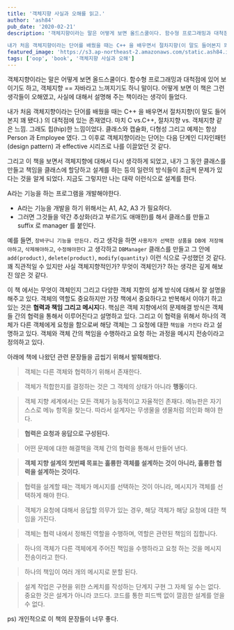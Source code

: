 ```yaml
---
title: '객체지향 사실과 오해를 읽고.'
author: 'ash84'
pub_date: '2020-02-21'
description: '객체지향이라는 말은 어떻게 보면 올드스쿨이다. 함수형 프로그래밍과 대척점에 있어 보이기도 하고, 객체지향 == 자바라고 느껴지기도 하니 말이다. 어떻게 보면 이 책은 그런 생각들이 오해였고, 사실에 대해서 설명해 주는 책이라는 생각이 들었다. 

내가 처음 객체지향이라는 단어를 배웠을 때는 C++ 을 배우면서 절차지향(이 말도 들어본지 꽤 됐다.) 의 대척점에 있는 존재였다. 마치 C vs.C++, 절차지향 vs. 객체지향 같은 느낌. 그래도 힙(hip)한 느낌이었다. 클래스와 캡슐화, 다형성 그리고 예제는 항상 Person 과 E'
featured_image: 'https://s3.ap-northeast-2.amazonaws.com/static.ash84.io/images/blog/oop-true-or-false/photo-1550767988-929d81a0a090.jpeg'
tags: ['oop', 'book', '객체지향 사실과 오해']
---
```


객체지향이라는 말은 어떻게 보면 올드스쿨이다. 함수형 프로그래밍과 대척점에 있어 보이기도 하고, 객체지향 == 자바라고 느껴지기도 하니 말이다. 어떻게 보면 이 책은 그런 생각들이 오해였고, 사실에 대해서 설명해 주는 책이라는 생각이 들었다. 

내가 처음 객체지향이라는 단어를 배웠을 때는 C++ 을 배우면서 절차지향(이 말도 들어본지 꽤 됐다.) 의 대척점에 있는 존재였다. 마치 C vs.C++, 절차지향 vs. 객체지향 같은 느낌. 그래도 힙(hip)한 느낌이었다. 클래스와 캡슐화, 다형성 그리고 예제는 항상 Person 과 Employee 였다. 그 이후로 객체지향이라는 단어는 다음 단계인 디자인패턴(design pattern) 과 effective 시리즈로 나를 이끌었던 것 같다. 

그리고 이 책을 보면서 객체지향에 대해서 다시 생각하게 되었고, 내가 그 동안 클래스를 만들고 책임을 클래스에 할당하고 설계를 하는 등의 일련의 방식들이 조금씩 문제가 있다는 것을 알게 되었다. 지금도 그렇지만 나는 대략 이런식으로 설계를 한다. 

A라는 기능을 하는 프로그램을 개발해야한다. 

- A라는 기능을 개발을 하기 위해서는 A1, A2, A3 가 필요하다.
- 그러면 그것들을 약간 추상화(라고 부르기도 애매한)를 해서 클래스를 만들고 suffix 로 manager 를 붙인다.

예를 들면, `장바구니 기능을 만든다.` 라고 생각을 하면 `사용자가 선택한 상품을 DB에 저장해야하고`, `삭제해야하고`, `수정해야한다`  고 생각하고 `DBManager` 클래스를 만들고 그 안에 `add(product)`, `delete(product)`, `modify(quantity)` 이런 식으로 구성했던 것 같다. 꽤 직관적일 수 있지만 사실 객체지향적인가? 무엇이 객체인가? 하는 생각은 깊게 해보진 않은 것 같다. 

이 책 에서는 무엇이 객체인지 그리고 다양한 객체 지향의 설계 방식에 대해서 잘 설명을 해주고 있다. 객체의 역할도 중요하지만 가장 책에서 중요하다고 반복해서 이야기 하고 있는 것은 **협력과 책임 그리고 메시지**다. 핵심은 객체 지향에서의 문제해결 방식은 객체들 간의 협력을 통해서 이루어진다고 설명하고 있다. 그리고 이 협력을 위해서 하나의 객체가 다른 객체에게 요청을 함으로써 해당 객체는 그 요청에 대한 `책임을 가진다` 라고 설명하고 있다. 객체와 객체 간의 책임을 수행하라고 요청 하는 과정을 메시지 전송이라고 정의하고 있다. 

아래에 책에 나왔던 관련 문장들을 곱씹기 위해서 발췌해봤다. 

> 객체는 다른 객체와 협력하기 위해서 존재한다.

> 객체가 적합한지를 결정하는 것은 그 객체의 상태가 아니라 **행동**이다.

> 객체 지향 세계에서는 모든 객체가 능동적이고 자율적인 존재다. 
메뉴판은 자기 스스로 메뉴 항목을 찾는다. 
따라서 설계자는 무생물을 생물처럼 의인화 해야 한다.

> **협력은 요청과 응답으로 구성된다.**

> 어떤 문제에 대한 해결책을 객체 간의 협력을 통해서 만들어 낸다.

> **객체 지향 설계의 첫번째 목표는 훌륭한 객체를 설계하는 것이 아니라, 
훌륭한 협력을 설계하는 것이다.**

> 협력을 설계할 때는 객체가 메시지를 선택하는 것이 아니라, 
메시지가 객체를 선택하게 해야 한다.

> 객체가 요청에 대해서 응답할 의무가 있는 경우, 
해당 객체가 해당 요청에 대한 책임을 가진다.

> 객체는 협력 내에서 정해진 역할을 수행하며, 역할은 관련된 책임의 집합니다.

> 하나의 객체가 다른 객체에게 주어진 책임을 
수행하라고 요청 하는 것을 메시지 전송이라고 한다.

> 하나의 책임이 여러 개의 메시지로 분할 된다.

> 설계 작업은 구현을 위한 스케치를 작성하는 단계지 구현 그 자체 일 수는 없다. 
중요한 것은 설계가 아니라 코드다. 
코드를 통한 피드백 없이 깔끔한 설계를 얻을 수 없다.

ps) 개인적으로 이 책의 문장들이 너무 좋다.
